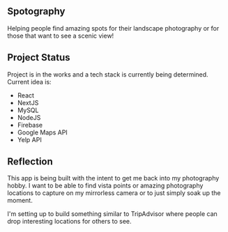 ## Spotography
Helping people find amazing spots for their landscape photography or for those that want to see a scenic view!

## Project Status
Project is in the works and a tech stack is currently being determined. 
Current idea is:
- React
- NextJS 
- MySQL
- NodeJS
- Firebase
- Google Maps API
- Yelp API 

## Reflection

This app is being built with the intent to get me back into my photography hobby. I want to be able to find vista points or amazing photography locations to capture on my mirrorless camera or to just simply soak up the moment.

I'm setting up to build something similar to TripAdvisor where people can drop interesting locations for others to see.
